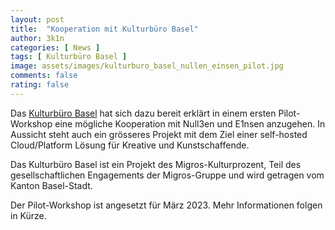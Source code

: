 ```yaml
---
layout: post
title:  "Kooperation mit Kulturbüro Basel"
author: 3k1n
categories: [ News ]
tags: [ Kulturbüro Basel ]
image: assets/images/kulturburo_basel_nullen_einsen_pilot.jpg
comments: false
rating: false
---
```


Das [Kulturbüro Basel](https://kulturbuero.ch/bs) hat sich dazu bereit erklärt in einem ersten Pilot-Workshop eine mögliche Kooperation mit <span class="branding">Null3en und E1nsen</span> anzugehen. In Aussicht steht auch ein grösseres Projekt mit dem Ziel einer self-hosted Cloud/Platform Lösung für Kreative und Kunstschaffende.

Das Kulturbüro Basel ist ein Projekt des Migros-Kulturprozent, Teil des gesellschaftlichen Engagements der Migros-Gruppe und wird getragen vom Kanton Basel-Stadt. 

Der Pilot-Workshop ist angesetzt für März 2023. Mehr Informationen folgen in Kürze.